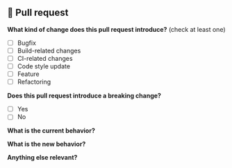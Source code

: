 ## 🌷 Pull request
<!-- 📖 https://github.com/artisanjs/artisan/blob/master/CONTRIBUTING.md -->

**What kind of change does this pull request introduce?** (check at least one)
- [ ] Bugfix
- [ ] Build-related changes
- [ ] CI-related changes
- [ ] Code style update
- [ ] Feature
- [ ] Refactoring

<!-- ✍️ If other kind of change, please describe it. -->

**Does this pull request introduce a breaking change?**
- [ ] Yes
- [ ] No

<!-- ✍️ If this pull request contains a breaking change, please describe the impact and migration path for existing applications. -->

**What is the current behavior?**
<!-- ✍️ Please describe the current behavior that you are modifying, or link to a relevant issue. -->

**What is the new behavior?**
<!-- ✍️ Please describe the new behavior. -->

**Anything else relevant?**
<!-- ✍️ Any other important information... -->
